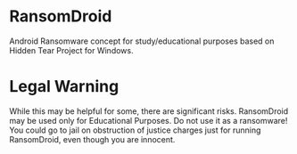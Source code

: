 # RansomDroid

Android Ransomware concept for study/educational purposes based on Hidden Tear Project for Windows.

# Legal Warning

While this may be helpful for some, there are significant risks. RansomDroid may be used only for Educational Purposes. Do not use it as a ransomware! You could go to jail on obstruction of justice charges just for running RansomDroid, even though you are innocent.
